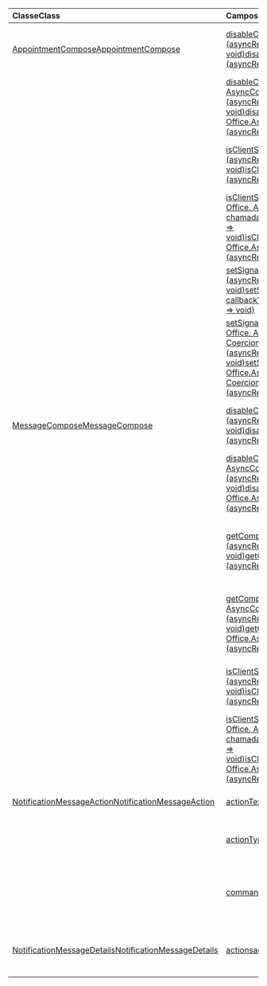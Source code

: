 | <span data-ttu-id="8d078-101">Classe</span><span class="sxs-lookup"><span data-stu-id="8d078-101">Class</span></span> | <span data-ttu-id="8d078-102">Campos</span><span class="sxs-lookup"><span data-stu-id="8d078-102">Fields</span></span> | <span data-ttu-id="8d078-103">Descrição</span><span class="sxs-lookup"><span data-stu-id="8d078-103">Description</span></span> |
|:---|:---|:---|
|[<span data-ttu-id="8d078-104">AppointmentCompose</span><span class="sxs-lookup"><span data-stu-id="8d078-104">AppointmentCompose</span></span>](/javascript/api/outlook/outlook.appointmentcompose)|[<span data-ttu-id="8d078-105">disableClientSignatureAsync(callback?: (asyncResult: Office. AsyncResult <void> ) => void)</span><span class="sxs-lookup"><span data-stu-id="8d078-105">disableClientSignatureAsync(callback?: (asyncResult: Office.AsyncResult<void>) => void)</span></span>](/javascript/api/outlook/outlook.appointmentcompose#disableclientsignatureasync-callback--asyncresult-)|<span data-ttu-id="8d078-106">Desabilita a assinatura Outlook cliente.</span><span class="sxs-lookup"><span data-stu-id="8d078-106">Disables the Outlook client signature.</span></span>|
||[<span data-ttu-id="8d078-107">disableClientSignatureAsync(options: Office. AsyncContextOptions, retorno de chamada?: (asyncResult: Office. AsyncResult <void> ) => void)</span><span class="sxs-lookup"><span data-stu-id="8d078-107">disableClientSignatureAsync(options: Office.AsyncContextOptions, callback?: (asyncResult: Office.AsyncResult<void>) => void)</span></span>](/javascript/api/outlook/outlook.appointmentcompose#disableclientsignatureasync-options--callback--asyncresult-)|<span data-ttu-id="8d078-108">Desabilita a assinatura Outlook cliente.</span><span class="sxs-lookup"><span data-stu-id="8d078-108">Disables the Outlook client signature.</span></span>|
||[<span data-ttu-id="8d078-109">isClientSignatureEnabledAsync(callback: (asyncResult: Office. AsyncResult <boolean> ) => void)</span><span class="sxs-lookup"><span data-stu-id="8d078-109">isClientSignatureEnabledAsync(callback: (asyncResult: Office.AsyncResult<boolean>) => void)</span></span>](/javascript/api/outlook/outlook.appointmentcompose#isclientsignatureenabledasync-callback--asyncresult-)|<span data-ttu-id="8d078-110">Obtém se a assinatura do cliente estiver habilitada.</span><span class="sxs-lookup"><span data-stu-id="8d078-110">Gets if the client signature is enabled.</span></span>|
||[<span data-ttu-id="8d078-111">isClientSignatureEnabledAsync(options: Office. AsyncContextOptions, retorno de chamada: (asyncResult: Office. AsyncResult <boolean> ) => void)</span><span class="sxs-lookup"><span data-stu-id="8d078-111">isClientSignatureEnabledAsync(options: Office.AsyncContextOptions, callback: (asyncResult: Office.AsyncResult<boolean>) => void)</span></span>](/javascript/api/outlook/outlook.appointmentcompose#isclientsignatureenabledasync-options--callback--asyncresult-)|<span data-ttu-id="8d078-112">Obtém se a assinatura do cliente estiver habilitada.</span><span class="sxs-lookup"><span data-stu-id="8d078-112">Gets if the client signature is enabled.</span></span>|
||[<span data-ttu-id="8d078-113">setSignatureAsync(data: string, callback?: (asyncResult: Office. AsyncResult <void> ) => void)</span><span class="sxs-lookup"><span data-stu-id="8d078-113">setSignatureAsync(data: string, callback?: (asyncResult: Office.AsyncResult<void>) => void)</span></span>](/javascript/api/outlook/outlook.appointmentcompose#setsignatureasync-data--callback--asyncresult-)|<span data-ttu-id="8d078-114">Adiciona ou substitui a assinatura do corpo do item.</span><span class="sxs-lookup"><span data-stu-id="8d078-114">Adds or replaces the signature of the item body.</span></span>|
||[<span data-ttu-id="8d078-115">setSignatureAsync(data: string, options: Office. AsyncContextOptions & CoercionTypeOptions, retorno de chamada?: (asyncResult: Office. AsyncResult <void> ) => void)</span><span class="sxs-lookup"><span data-stu-id="8d078-115">setSignatureAsync(data: string, options: Office.AsyncContextOptions & CoercionTypeOptions, callback?: (asyncResult: Office.AsyncResult<void>) => void)</span></span>](/javascript/api/outlook/outlook.appointmentcompose#setsignatureasync-data--options--callback--asyncresult-)|<span data-ttu-id="8d078-116">Adiciona ou substitui a assinatura do corpo do item.</span><span class="sxs-lookup"><span data-stu-id="8d078-116">Adds or replaces the signature of the item body.</span></span>|
|[<span data-ttu-id="8d078-117">MessageCompose</span><span class="sxs-lookup"><span data-stu-id="8d078-117">MessageCompose</span></span>](/javascript/api/outlook/outlook.messagecompose)|[<span data-ttu-id="8d078-118">disableClientSignatureAsync(callback?: (asyncResult: Office. AsyncResult <void> ) => void)</span><span class="sxs-lookup"><span data-stu-id="8d078-118">disableClientSignatureAsync(callback?: (asyncResult: Office.AsyncResult<void>) => void)</span></span>](/javascript/api/outlook/outlook.messagecompose#disableclientsignatureasync-callback--asyncresult-)|<span data-ttu-id="8d078-119">Desabilita a assinatura Outlook cliente.</span><span class="sxs-lookup"><span data-stu-id="8d078-119">Disables the Outlook client signature.</span></span>|
||[<span data-ttu-id="8d078-120">disableClientSignatureAsync(options: Office. AsyncContextOptions, retorno de chamada?: (asyncResult: Office. AsyncResult <void> ) => void)</span><span class="sxs-lookup"><span data-stu-id="8d078-120">disableClientSignatureAsync(options: Office.AsyncContextOptions, callback?: (asyncResult: Office.AsyncResult<void>) => void)</span></span>](/javascript/api/outlook/outlook.messagecompose#disableclientsignatureasync-options--callback--asyncresult-)|<span data-ttu-id="8d078-121">Desabilita a assinatura Outlook cliente.</span><span class="sxs-lookup"><span data-stu-id="8d078-121">Disables the Outlook client signature.</span></span>|
||[<span data-ttu-id="8d078-122">getComposeTypeAsync(callback: (asyncResult: Office. AsyncResult <any> ) => void)</span><span class="sxs-lookup"><span data-stu-id="8d078-122">getComposeTypeAsync(callback: (asyncResult: Office.AsyncResult<any>) => void)</span></span>](/javascript/api/outlook/outlook.messagecompose#getcomposetypeasync-callback--asyncresult-)|<span data-ttu-id="8d078-123">Especifica o tipo de composição de mensagem e seu tipo de coerção.</span><span class="sxs-lookup"><span data-stu-id="8d078-123">Specifies the type of message compose and its coercion type.</span></span>|
||[<span data-ttu-id="8d078-124">getComposeTypeAsync(options: Office. AsyncContextOptions, retorno de chamada: (asyncResult: Office. AsyncResult <any> ) => void)</span><span class="sxs-lookup"><span data-stu-id="8d078-124">getComposeTypeAsync(options: Office.AsyncContextOptions, callback: (asyncResult: Office.AsyncResult<any>) => void)</span></span>](/javascript/api/outlook/outlook.messagecompose#getcomposetypeasync-options--callback--asyncresult-)|<span data-ttu-id="8d078-125">Especifica o tipo de composição de mensagem e seu tipo de coerção.</span><span class="sxs-lookup"><span data-stu-id="8d078-125">Specifies the type of message compose and its coercion type.</span></span>|
||[<span data-ttu-id="8d078-126">isClientSignatureEnabledAsync(callback: (asyncResult: Office. AsyncResult <boolean> ) => void)</span><span class="sxs-lookup"><span data-stu-id="8d078-126">isClientSignatureEnabledAsync(callback: (asyncResult: Office.AsyncResult<boolean>) => void)</span></span>](/javascript/api/outlook/outlook.messagecompose#isclientsignatureenabledasync-callback--asyncresult-)|<span data-ttu-id="8d078-127">Obtém se a assinatura do cliente estiver habilitada.</span><span class="sxs-lookup"><span data-stu-id="8d078-127">Gets if the client signature is enabled.</span></span>|
||[<span data-ttu-id="8d078-128">isClientSignatureEnabledAsync(options: Office. AsyncContextOptions, retorno de chamada: (asyncResult: Office. AsyncResult <boolean> ) => void)</span><span class="sxs-lookup"><span data-stu-id="8d078-128">isClientSignatureEnabledAsync(options: Office.AsyncContextOptions, callback: (asyncResult: Office.AsyncResult<boolean>) => void)</span></span>](/javascript/api/outlook/outlook.messagecompose#isclientsignatureenabledasync-options--callback--asyncresult-)|<span data-ttu-id="8d078-129">Obtém se a assinatura do cliente estiver habilitada.</span><span class="sxs-lookup"><span data-stu-id="8d078-129">Gets if the client signature is enabled.</span></span>|
|[<span data-ttu-id="8d078-130">NotificationMessageAction</span><span class="sxs-lookup"><span data-stu-id="8d078-130">NotificationMessageAction</span></span>](/javascript/api/outlook/outlook.notificationmessageaction)|[<span data-ttu-id="8d078-131">actionText</span><span class="sxs-lookup"><span data-stu-id="8d078-131">actionText</span></span>](/javascript/api/outlook/outlook.notificationmessageaction#actiontext)|<span data-ttu-id="8d078-132">O texto do link de ação.</span><span class="sxs-lookup"><span data-stu-id="8d078-132">The text of the action link.</span></span>|
||[<span data-ttu-id="8d078-133">actionType</span><span class="sxs-lookup"><span data-stu-id="8d078-133">actionType</span></span>](/javascript/api/outlook/outlook.notificationmessageaction#actiontype)|<span data-ttu-id="8d078-134">O tipo de ação a ser executada.</span><span class="sxs-lookup"><span data-stu-id="8d078-134">The type of action to be performed.</span></span>|
||[<span data-ttu-id="8d078-135">commandId</span><span class="sxs-lookup"><span data-stu-id="8d078-135">commandId</span></span>](/javascript/api/outlook/outlook.notificationmessageaction#commandid)|<span data-ttu-id="8d078-136">O botão definido no manifesto com base no tipo de item.</span><span class="sxs-lookup"><span data-stu-id="8d078-136">The button defined in the manifest based on the item type.</span></span>|
|[<span data-ttu-id="8d078-137">NotificationMessageDetails</span><span class="sxs-lookup"><span data-stu-id="8d078-137">NotificationMessageDetails</span></span>](/javascript/api/outlook/outlook.notificationmessagedetails)|[<span data-ttu-id="8d078-138">actions</span><span class="sxs-lookup"><span data-stu-id="8d078-138">actions</span></span>](/javascript/api/outlook/outlook.notificationmessagedetails#actions)|<span data-ttu-id="8d078-139">Especifica ações para a mensagem.</span><span class="sxs-lookup"><span data-stu-id="8d078-139">Specifies actions for the message.</span></span>|
